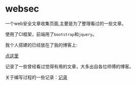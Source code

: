 # websec
一个web安全文章收集页面,主要是为了整理看过的一些文章。

使用了CI框架，前端用了`bootstrap`和`jquery`。

我个人搭建的已经放在了我的博客上:

[点这里](http://websec.lnyas.cc/)

记录了一些曾经看过觉得有用的文章，大多出自各位师傅的博客。

关于编写过程的一些记录：[记录](http://www.au1ge.xyz/2017/07/04/websec-%E4%B8%AA%E4%BA%BA%E7%9A%84web%E6%96%87%E7%AB%A0%E6%94%B6%E8%97%8F%E7%AB%99%E7%82%B9/)